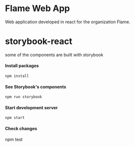 # Flame Web App

Web application developed in react for the organization Flame.

# storybook-react
some of the components are built with storybook

#### Install packages

	npm install

#### See Storybook's components

	npm run storybook

#### Start development server

	npm start

#### Check changes

  npm test
